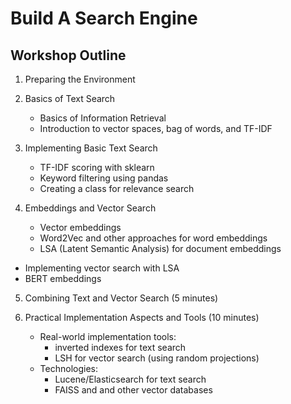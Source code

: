 # Build A Search Engine


## Workshop Outline

1. Preparing the Environment
   
2. Basics of Text Search
   * Basics of Information Retrieval
   * Introduction to vector spaces, bag of words, and TF-IDF

3. Implementing Basic Text Search
   * TF-IDF scoring with sklearn
   * Keyword filtering using pandas
   * Creating a class for relevance search

4. Embeddings and Vector Search
   * Vector embeddings
   * Word2Vec and other approaches for word embeddings
   * LSA (Latent Semantic Analysis) for document embeddings
* Implementing vector search with LSA
* BERT embeddings

5. Combining Text and Vector Search (5 minutes)

6. Practical Implementation Aspects and Tools (10 minutes)
   * Real-world implementation tools:
       * inverted indexes for text search
       * LSH for vector search (using random projections)
   * Technologies:
       * Lucene/Elasticsearch for text search
       * FAISS and and other vector databases
